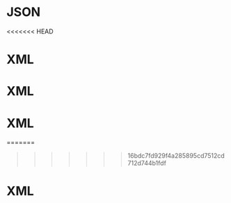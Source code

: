 # JSON
<<<<<<< HEAD
# XML
# XML
# XML
=======
>>>>>>> 16bdc7fd929f4a285895cd7512cd712d744b1fdf
# XML
